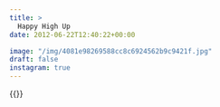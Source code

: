 ```yaml
---
title: >
  Happy High Up
date: 2012-06-22T12:40:22+00:00

image: "/img/4081e98269588cc8c6924562b9c9421f.jpg"
draft: false
instagram: true
---
```


{{<photo src="/img/4081e98269588cc8c6924562b9c9421f.jpg">}}

